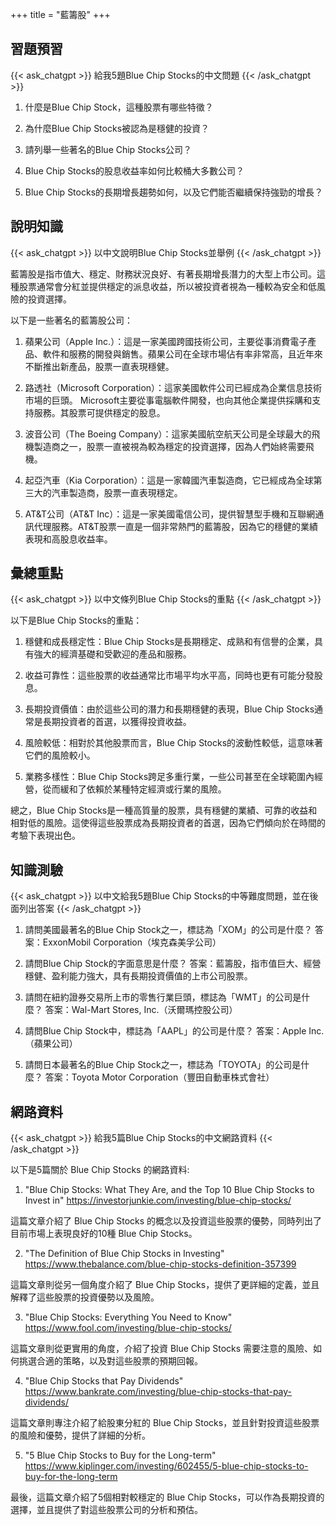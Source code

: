 +++
title = "藍籌股"
+++
## 習題預習
{{< ask_chatgpt >}}
給我5題Blue Chip Stocks的中文問題
{{< /ask_chatgpt >}}



1. 什麼是Blue Chip Stock，這種股票有哪些特徵？

2. 為什麼Blue Chip Stocks被認為是穩健的投資？

3. 請列舉一些著名的Blue Chip Stocks公司？

4. Blue Chip Stocks的股息收益率如何比較桶大多數公司？

5. Blue Chip Stocks的長期增長趨勢如何，以及它們能否繼續保持強勁的增長？   

## 說明知識
{{< ask_chatgpt >}}
以中文說明Blue Chip Stocks並舉例
{{< /ask_chatgpt >}}



藍籌股是指市值大、穩定、財務狀況良好、有著長期增長潛力的大型上市公司。這種股票通常會分紅並提供穩定的派息收益，所以被投資者視為一種較為安全和低風險的投資選擇。

以下是一些著名的藍籌股公司：

1. 蘋果公司（Apple Inc.）：這是一家美國跨國技術公司，主要從事消費電子產品、軟件和服務的開發與銷售。蘋果公司在全球市場佔有率非常高，且近年來不斷推出新產品，股票一直表現穩健。

2. 路透社（Microsoft Corporation）：這家美國軟件公司已經成為企業信息技術市場的巨頭。 Microsoft主要從事電腦軟件開發，也向其他企業提供採購和支持服務。其股票可提供穩定的股息。

3. 波音公司（The Boeing Company）：這家美國航空航天公司是全球最大的飛機製造商之一，股票一直被視為較為穩定的投資選擇，因為人們始終需要飛機。

4. 起亞汽車（Kia Corporation）：這是一家韓國汽車製造商，它已經成為全球第三大的汽車製造商，股票一直表現穩定。

5. AT&T公司（AT&T Inc）：這是一家美國電信公司，提供智慧型手機和互聯網通訊代理服務。AT&T股票一直是一個非常熱門的藍籌股，因為它的穩健的業績表現和高股息收益率。   

## 彙總重點
{{< ask_chatgpt >}}
以中文條列Blue Chip Stocks的重點
{{< /ask_chatgpt >}}



以下是Blue Chip Stocks的重點：

1. 穩健和成長穩定性：Blue Chip Stocks是長期穩定、成熟和有信譽的企業，具有強大的經濟基礎和受歡迎的產品和服務。

2. 收益可靠性：這些股票的收益通常比市場平均水平高，同時也更有可能分發股息。

3. 長期投資價值：由於這些公司的潛力和長期穩健的表現，Blue Chip Stocks通常是長期投資者的首選，以獲得投資收益。

4. 風險較低：相對於其他股票而言，Blue Chip Stocks的波動性較低，這意味著它們的風險較小。

5. 業務多樣性：Blue Chip Stocks跨足多重行業，一些公司甚至在全球範圍內經營，從而緩和了依賴於某種特定經濟或行業的風險。

總之，Blue Chip Stocks是一種高質量的股票，具有穩健的業績、可靠的收益和相對低的風險。這使得這些股票成為長期投資者的首選，因為它們傾向於在時間的考驗下表現出色。   

## 知識測驗
{{< ask_chatgpt >}}
以中文給我5題Blue Chip Stocks的中等難度問題，並在後面列出答案
{{< /ask_chatgpt >}}



1. 請問美國最著名的Blue Chip Stock之一，標誌為「XOM」的公司是什麼？
答案：ExxonMobil Corporation（埃克森美孚公司）

2. 請問Blue Chip Stock的字面意思是什麼？
答案：藍籌股，指市值巨大、經營穩健、盈利能力強大，具有長期投資價值的上市公司股票。

3. 請問在紐約證券交易所上市的零售行業巨頭，標誌為「WMT」的公司是什麼？
答案：Wal-Mart Stores, Inc.（沃爾瑪控股公司）

4. 請問Blue Chip Stock中，標誌為「AAPL」的公司是什麼？
答案：Apple Inc.（蘋果公司）

5. 請問日本最著名的Blue Chip Stock之一，標誌為「TOYOTA」的公司是什麼？
答案：Toyota Motor Corporation（豐田自動車株式會社）   

## 網路資料
{{< ask_chatgpt >}}
給我5篇Blue Chip Stocks的中文網路資料
{{< /ask_chatgpt >}}

以下是5篇關於 Blue Chip Stocks 的網路資料:

1. "Blue Chip Stocks: What They Are, and the Top 10 Blue Chip Stocks to Invest in"
https://investorjunkie.com/investing/blue-chip-stocks/

這篇文章介紹了 Blue Chip Stocks 的概念以及投資這些股票的優勢，同時列出了目前市場上表現良好的10種 Blue Chip Stocks。

2. "The Definition of Blue Chip Stocks in Investing"
https://www.thebalance.com/blue-chip-stocks-definition-357399

這篇文章則從另一個角度介紹了 Blue Chip Stocks，提供了更詳細的定義，並且解釋了這些股票的投資優勢以及風險。

3. "Blue Chip Stocks: Everything You Need to Know"
https://www.fool.com/investing/blue-chip-stocks/

這篇文章則從更實用的角度，介紹了投資 Blue Chip Stocks 需要注意的風險、如何挑選合適的策略，以及對這些股票的預期回報。

4. "Blue Chip Stocks that Pay Dividends"
https://www.bankrate.com/investing/blue-chip-stocks-that-pay-dividends/

這篇文章則專注介紹了給股東分紅的 Blue Chip Stocks，並且針對投資這些股票的風險和優勢，提供了詳細的分析。

5. "5 Blue Chip Stocks to Buy for the Long-term"
https://www.kiplinger.com/investing/602455/5-blue-chip-stocks-to-buy-for-the-long-term

最後，這篇文章介紹了5個相對較穩定的 Blue Chip Stocks，可以作為長期投資的選擇，並且提供了對這些股票公司的分析和預估。   

